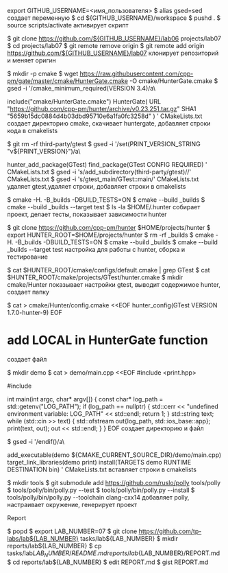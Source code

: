export GITHUB_USERNAME=<имя_пользователя>
$ alias gsed=sed
  создает переменную
$ cd ${GITHUB_USERNAME}/workspace
$ pushd .
$ source scripts/activate
активирует скрипт


$ git clone https://github.com/${GITHUB_USERNAME}/lab06 projects/lab07
$ cd projects/lab07
$ git remote remove origin
$ git remote add origin https://github.com/${GITHUB_USERNAME}/lab07
клонирует репозиторий и меняет оригин

$ mkdir -p cmake
$ wget https://raw.githubusercontent.com/cpp-pm/gate/master/cmake/HunterGate.cmake -O cmake/HunterGate.cmake
$ gsed -i '/cmake_minimum_required(VERSION 3.4)/a\

include("cmake/HunterGate.cmake")
HunterGate(
    URL "https://github.com/cpp-pm/hunter/archive/v0.23.251.tar.gz"
    SHA1 "5659b15dc0884d4b03dbd95710e6a1fa0fc3258d"
)
' CMakeLists.txt
создает директорию cmake, скачивает huntergate, добавляет строки кода в cmakelists


$ git rm -rf third-party/gtest
$ gsed -i '/set(PRINT_VERSION_STRING "v\${PRINT_VERSION}")/a\

hunter_add_package(GTest)
find_package(GTest CONFIG REQUIRED)
' CMakeLists.txt
$ gsed -i 's/add_subdirectory(third-party/gtest)//' CMakeLists.txt
$ gsed -i 's/gtest_main/GTest::main/' CMakeLists.txt
удаляет gtest,удаляет строки, добавляет строки в cmakelists

$ cmake -H. -B_builds -DBUILD_TESTS=ON
$ cmake --build _builds
$ cmake --build _builds --target test
$ ls -la $HOME/.hunter
собирает проект, делает тесты, показывает зависимости hunter


$ git clone https://github.com/cpp-pm/hunter $HOME/projects/hunter
$ export HUNTER_ROOT=$HOME/projects/hunter
$ rm -rf _builds
$ cmake -H. -B_builds -DBUILD_TESTS=ON
$ cmake --build _builds
$ cmake --build _builds --target test
настройка для работы с hunter, сборка и тестирование

$ cat $HUNTER_ROOT/cmake/configs/default.cmake | grep GTest
$ cat $HUNTER_ROOT/cmake/projects/GTest/hunter.cmake
$ mkdir cmake/Hunter
показывает настройки gtest, выводит содержимое hunter, создает папку

$ cat > cmake/Hunter/config.cmake <<EOF
hunter_config(GTest VERSION 1.7.0-hunter-9)
EOF
# add LOCAL in HunterGate function
создает файл

$ mkdir demo
$ cat > demo/main.cpp <<EOF
#include <print.hpp>

#include <cstdlib>

int main(int argc, char* argv[])
{
  const char* log_path = std::getenv("LOG_PATH");
  if (log_path == nullptr)
  {
    std::cerr << "undefined environment variable: LOG_PATH" << std::endl;
    return 1;
  }
  std::string text;
  while (std::cin >> text)
  {
    std::ofstream out{log_path, std::ios_base::app};
    print(text, out);
    out << std::endl;
  }
}
EOF
создает директорию и файл

$ gsed -i '/endif()/a\

add_executable(demo ${CMAKE_CURRENT_SOURCE_DIR}/demo/main.cpp)
target_link_libraries(demo print)
install(TARGETS demo RUNTIME DESTINATION bin)
' CMakeLists.txt
вставляет строки в cmakelists


$ mkdir tools
$ git submodule add https://github.com/ruslo/polly tools/polly
$ tools/polly/bin/polly.py --test
$ tools/polly/bin/polly.py --install
$ tools/polly/bin/polly.py --toolchain clang-cxx14
добавляет polly, настраивает окружение, генерирует проект

Report

$ popd
$ export LAB_NUMBER=07
$ git clone https://github.com/tp-labs/lab${LAB_NUMBER} tasks/lab${LAB_NUMBER}
$ mkdir reports/lab${LAB_NUMBER}
$ cp tasks/lab${LAB_NUMBER}/README.md reports/lab${LAB_NUMBER}/REPORT.md
$ cd reports/lab${LAB_NUMBER}
$ edit REPORT.md
$ gist REPORT.md
